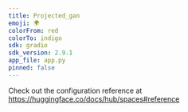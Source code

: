 ```yaml
---
title: Projected_gan
emoji: 🌍
colorFrom: red
colorTo: indigo
sdk: gradio
sdk_version: 2.9.1
app_file: app.py
pinned: false
---
```


Check out the configuration reference at https://huggingface.co/docs/hub/spaces#reference
